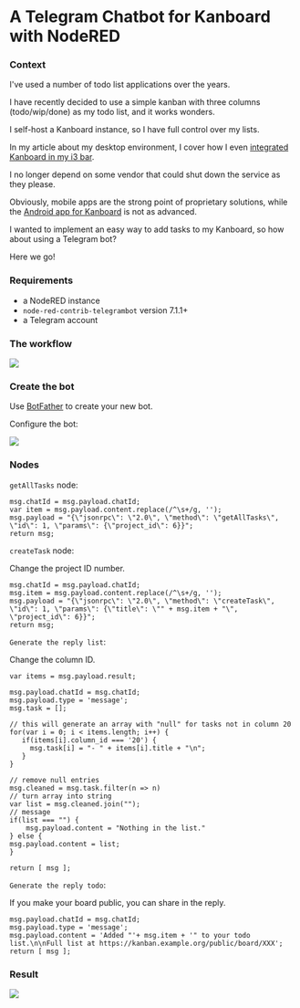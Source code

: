 # A Telegram Chatbot for Kanboard with NodeRED

### Context

I've used a number of todo list applications over the years.

I have recently decided to use a simple kanban with three columns (todo/wip/done) as my todo list, and it works wonders.

I self-host a Kanboard instance, so I have full control over my lists.

In my article about my desktop environment, I cover how I even [integrated Kanboard in my i3 bar](https://blog.wains.be/2019/2019-12-11-my-linux-desktop-environment/#todo-list).

I no longer depend on some vendor that could shut down the service as they please.

Obviously, mobile apps are the strong point of proprietary solutions, while the [Android app for Kanboard](https://f-droid.org/en/packages/nl.patrickkostjens.kandroid/) is not as advanced.

I wanted to implement an easy way to add tasks to my Kanboard, so how about using a Telegram bot?

Here we go!

### Requirements

- a NodeRED instance
- `node-red-contrib-telegrambot` version 7.1.1+
- a Telegram account

### The workflow

![](https://blog.wains.be/images/nodered/workflow.png)

### Create the bot

Use [BotFather](https://core.telegram.org/bots#6-botfather) to create your new bot.

Configure the bot:

![](https://blog.wains.be/images/nodered/bot.png)

### Nodes

`getAllTasks` node:

```
msg.chatId = msg.payload.chatId;
var item = msg.payload.content.replace(/^\s+/g, '');
msg.payload = "{\"jsonrpc\": \"2.0\", \"method\": \"getAllTasks\", \"id\": 1, \"params\": {\"project_id\": 6}}";
return msg;
```

`createTask` node:

Change the project ID number.

```
msg.chatId = msg.payload.chatId;
msg.item = msg.payload.content.replace(/^\s+/g, '');
msg.payload = "{\"jsonrpc\": \"2.0\", \"method\": \"createTask\", \"id\": 1, \"params\": {\"title\": \"" + msg.item + "\", \"project_id\": 6}}";
return msg;
```

`Generate the reply list`:

Change the column ID.

```
var items = msg.payload.result;

msg.payload.chatId = msg.chatId;
msg.payload.type = 'message';
msg.task = [];

// this will generate an array with "null" for tasks not in column 20
for(var i = 0; i < items.length; i++) {
   if(items[i].column_id === '20') {
     msg.task[i] = "- " + items[i].title + "\n";
   }
}

// remove null entries
msg.cleaned = msg.task.filter(n => n)
// turn array into string
var list = msg.cleaned.join("");
// message
if(list === "") {
    msg.payload.content = "Nothing in the list."
} else {
msg.payload.content = list;
}

return [ msg ];
```

`Generate the reply todo`:

If you make your board public, you can share in the reply.

```
msg.payload.chatId = msg.chatId;
msg.payload.type = 'message';
msg.payload.content = 'Added "'+ msg.item + '" to your todo list.\n\nFull list at https://kanban.example.org/public/board/XXX';
return [ msg ];
```

### Result

![](https://blog.wains.be/images/nodered/telegram.png)